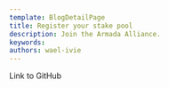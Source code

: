 ```yaml
---
template: BlogDetailPage
title: Register your stake pool
description: Join the Armada Alliance.
keywords: 
authors: wael-ivie
---
```


Link to GitHub